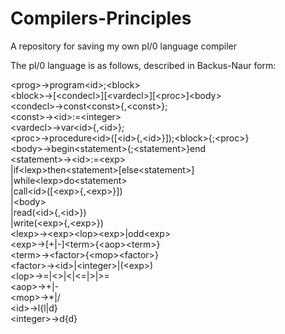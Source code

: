 # Compilers-Principles
A repository for saving my own pl/0 language compiler

The pl/0 language is as follows, described in Backus-Naur form:

&lt;prog&gt;->program&lt;id&gt;;&lt;block&gt;<br>
&lt;block&gt;->[&lt;condecl&gt;][&lt;vardecl&gt;][&lt;proc&gt;]&lt;body&gt;<br>
&lt;condecl&gt;->const&lt;const&gt;{,&lt;const&gt;};<br>
&lt;const&gt;->&lt;id&gt;:=&lt;integer&gt;<br>
&lt;vardecl&gt;->var&lt;id&gt;{,&lt;id&gt;};<br>
&lt;proc&gt;->procedure&lt;id&gt;([&lt;id&gt;{,&lt;id&gt;}]);&lt;block&gt;{;&lt;proc&gt;}<br>
&lt;body&gt;->begin&lt;statement&gt;{;&lt;statement&gt;}end<br>
&lt;statement&gt;->&lt;id&gt;:=&lt;exp&gt;<br>
    |if&lt;lexp&gt;then&lt;statement&gt;[else&lt;statement&gt;]<br>
    |while&lt;lexp&gt;do&lt;statement&gt;<br>
    |call&lt;id&gt;([&lt;exp&gt;{,&lt;exp&gt;}])<br>
    |&lt;body&gt;<br>
    |read(&lt;id&gt;{,&lt;id&gt;})<br>
    |write(&lt;exp&gt;{,&lt;exp&gt;})<br>
&lt;lexp&gt;->&lt;exp&gt;&lt;lop&gt;&lt;exp&gt;|odd&lt;exp&gt;<br>
&lt;exp&gt;->[+|-]&lt;term&gt;{&lt;aop&gt;&lt;term&gt;}<br>
&lt;term&gt;->&lt;factor&gt;{&lt;mop&gt;&lt;factor&gt;}<br>
&lt;factor&gt;->&lt;id&gt;|&lt;integer&gt;|(&lt;exp&gt;)<br>
&lt;lop&gt;->=|&lt;&gt;|&lt;|&lt;=|&gt;|&gt;=<br>
&lt;aop&gt;->+|-<br>
&lt;mop&gt;->*|/<br>
&lt;id&gt;->l{l|d}<br>
&lt;integer&gt;->d{d}<br>
